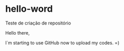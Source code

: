 # hello-word
Teste de criação de repositório

Hello there,

 I`m starting to use GitHub now to upload my codes. =)
